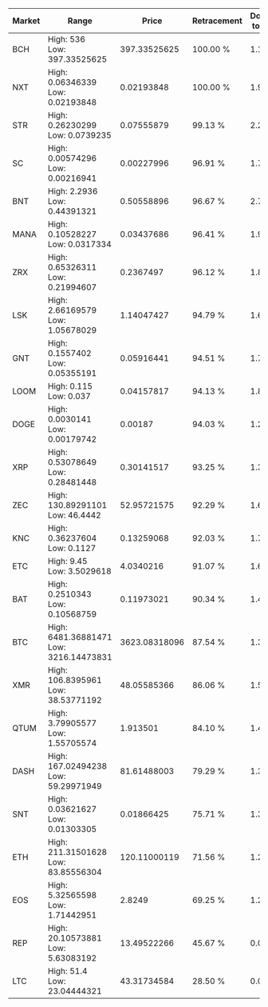 | Market | Range | Price| Retracement | Doubles to 50% |
| --- | --- | --- | --- | --- |
| BCH | High: 536<br />Low: 397.33525625 | 397.33525625 | 100.00 % | 1.17 |
| NXT | High: 0.06346339<br />Low: 0.02193848 | 0.02193848 | 100.00 % | 1.95 |
| STR | High: 0.26230299<br />Low: 0.0739235 | 0.07555879 | 99.13 % | 2.22 |
| SC | High: 0.00574296<br />Low: 0.00216941 | 0.00227996 | 96.91 % | 1.74 |
| BNT | High: 2.2936<br />Low: 0.44391321 | 0.50558896 | 96.67 % | 2.71 |
| MANA | High: 0.10528227<br />Low: 0.0317334 | 0.03437686 | 96.41 % | 1.99 |
| ZRX | High: 0.65326311<br />Low: 0.21994607 | 0.2367497 | 96.12 % | 1.84 |
| LSK | High: 2.66169579<br />Low: 1.05678029 | 1.14047427 | 94.79 % | 1.63 |
| GNT | High: 0.1557402<br />Low: 0.05355191 | 0.05916441 | 94.51 % | 1.77 |
| LOOM | High: 0.115<br />Low: 0.037 | 0.04157817 | 94.13 % | 1.83 |
| DOGE | High: 0.0030141<br />Low: 0.00179742 | 0.00187 | 94.03 % | 1.29 |
| XRP | High: 0.53078649<br />Low: 0.28481448 | 0.30141517 | 93.25 % | 1.35 |
| ZEC | High: 130.89291101<br />Low: 46.4442 | 52.95721575 | 92.29 % | 1.67 |
| KNC | High: 0.36237604<br />Low: 0.1127 | 0.13259068 | 92.03 % | 1.79 |
| ETC | High: 9.45<br />Low: 3.5029618 | 4.0340216 | 91.07 % | 1.61 |
| BAT | High: 0.2510343<br />Low: 0.10568759 | 0.11973021 | 90.34 % | 1.49 |
| BTC | High: 6481.36881471<br />Low: 3216.14473831 | 3623.08318096 | 87.54 % | 1.34 |
| XMR | High: 106.8395961<br />Low: 38.53771192 | 48.05585366 | 86.06 % | 1.51 |
| QTUM | High: 3.79905577<br />Low: 1.55705574 | 1.913501 | 84.10 % | 1.40 |
| DASH | High: 167.02494238<br />Low: 59.29971949 | 81.61488003 | 79.29 % | 1.39 |
| SNT | High: 0.03621627<br />Low: 0.01303305 | 0.01866425 | 75.71 % | 1.32 |
| ETH | High: 211.31501628<br />Low: 83.85556304 | 120.11000119 | 71.56 % | 1.23 |
| EOS | High: 5.32565598<br />Low: 1.71442951 | 2.8249 | 69.25 % | 1.25 |
| REP | High: 20.10573881<br />Low: 5.63083192 | 13.49522266 | 45.67 % | 0.00 |
| LTC | High: 51.4<br />Low: 23.04444321 | 43.31734584 | 28.50 % | 0.00 |
